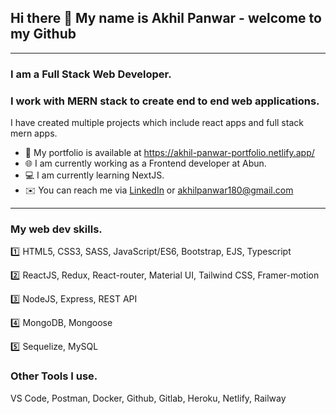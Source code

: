 ## Hi there 👋 My name is Akhil Panwar - welcome to my Github
---

### **I am a Full Stack Web Developer**.
### I work with **MERN** stack to create end to end web applications.
<!-- :eyes: I am looking for a MERN stack developer role. -->

I have created multiple projects which include react apps and full stack mern apps.
- :open_file_folder: My portfolio is available at https://akhil-panwar-portfolio.netlify.app/
- :globe_with_meridians: I am currently working as a Frontend developer at Abun.
- :computer: I am currently learning NextJS.
- :envelope: You can reach me via [LinkedIn](https://www.linkedin.com/in/akhil-panwar-/) or akhilpanwar180@gmail.com
---
### My web dev skills.
:one: HTML5, CSS3, SASS, JavaScript/ES6, Bootstrap, EJS, Typescript

:two: ReactJS, Redux, React-router, Material UI, Tailwind CSS, Framer-motion

:three: NodeJS, Express, REST API

:four: MongoDB, Mongoose

:five: Sequelize, MySQL
### Other Tools I use.
VS Code, Postman, Docker, Github, Gitlab, Heroku, Netlify, Railway






